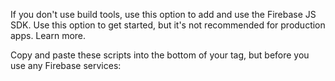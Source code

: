 If you don't use build tools, use this option to add and use the Firebase JS SDK. Use this option to get started, but it's not recommended for production apps. Learn more.

Copy and paste these scripts into the bottom of your <body> tag, but before you use any Firebase services:

<script type="module">
  // Import the functions you need from the SDKs you need
  import { initializeApp } from "https://www.gstatic.com/firebasejs/10.14.0/firebase-app.js";
  // TODO: Add SDKs for Firebase products that you want to use
  // https://firebase.google.com/docs/web/setup#available-libraries

  // Your web app's Firebase configuration
  const firebaseConfig = {
    apiKey: "AIzaSyAS7DhfKt1OiILVNd6Hrj2zUGOA0Dr2Xaw",
    authDomain: "controllability-8d2a8.firebaseapp.com",
    projectId: "controllability-8d2a8",
    storageBucket: "controllability-8d2a8.appspot.com",
    messagingSenderId: "251098270739",
    appId: "1:251098270739:web:eacc7a47a139bcc12b83e6"
  };

  // Initialize Firebase
  const app = initializeApp(firebaseConfig);
</script>